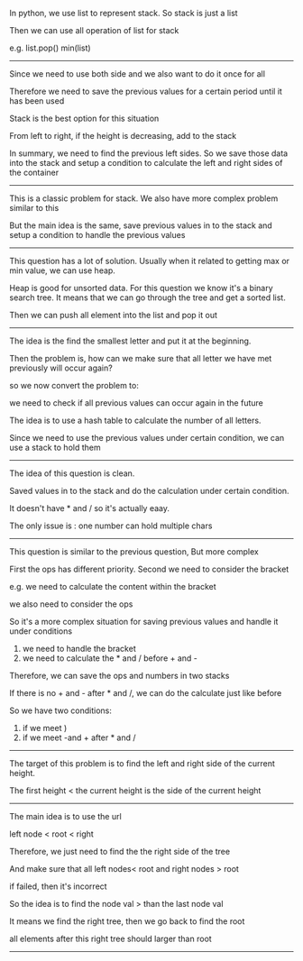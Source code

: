 In python, we use list to represent stack. So stack is just a list

Then we can use all operation of list for stack

e.g. list.pop\(\) min\(list\)

---

Since we need to use both side and we also want to do it once for all

Therefore we need to save the previous values for a certain period until it has been used

Stack is the best option for this situation

From left to right, if the height is decreasing, add to the stack

In summary,  we need to find the previous left sides. So we save those data into the stack and setup a condition to calculate the left and right sides of the container

---

This is a classic problem for stack. We also have more complex problem similar to this

But the main idea is the same, save previous values in to the stack and setup a condition to handle the previous values

---

This question has a lot of solution. Usually when it related to getting max or min value, we can use heap.

Heap is good for unsorted data. For this question we know it's a binary search tree. It means that we can go through the tree and get a sorted list.

Then we can push all element into the list and pop it out

---

The idea is the find the smallest letter and put it at the beginning.

Then the problem is,  how can we make sure that all letter we have met previously will occur again?

so we now convert the problem to:

we need to check if all previous values can occur again in the future

The idea is to use a hash table to calculate the number of all letters.

Since we need to use the previous values under certain condition, we can use a stack to hold them

---

The idea of this question is clean.

Saved values in to the stack and do the calculation under certain condition.

It doesn't have \* and /  so it's actually eaay.

The only issue is : one number can hold multiple chars

---

This question is similar to the previous question, But more complex

First the ops has different priority. Second we need to consider the bracket

e.g. we need to calculate the content within the bracket

we also need to consider the ops

So it's a more complex situation for saving previous values and handle it under conditions

1. we need to handle the bracket
2. we need to calculate the \* and / before + and -

Therefore, we can save the ops and numbers in two stacks

If there is no + and  - after \* and /, we can do the calculate just like before

So we have two conditions:

1. if we meet \) 
2. if we meet -and + after \* and /

---

The target of this problem is to find the left and right side of the current height.

The first height &lt; the current height is the side of the current height

---

The main idea is to use the url

left node &lt; root &lt; right

Therefore,  we just need to find the the right side of the tree

And make sure that all left nodes&lt; root and right nodes &gt; root

if failed, then it's incorrect

So the idea is to find the node val &gt; than the last node val

It means we find the right tree, then we go back to find the root

all elements after this right tree should larger than root

---

